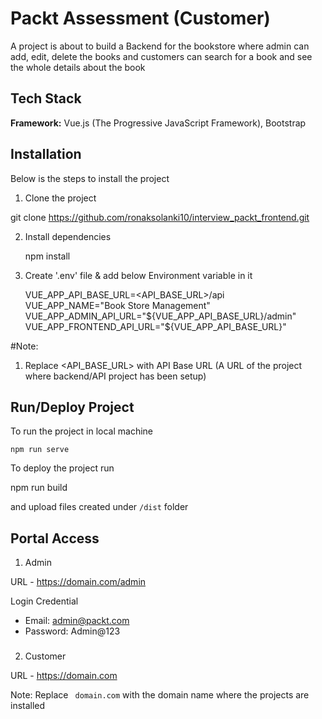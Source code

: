 # Packt Assessment (Customer)

A project is about to build a Backend for the bookstore where admin can add, edit, delete the books and customers can search for a book and see the whole details about the book

## Tech Stack

**Framework:** Vue.js (The Progressive JavaScript Framework), Bootstrap

## Installation

Below is the steps to install the project

1. Clone the project

  git clone https://github.com/ronaksolanki10/interview_packt_frontend.git

2. Install dependencies

    npm install

3. Create '.env' file & add below Environment variable in it

    VUE_APP_API_BASE_URL=<API_BASE_URL>/api
    VUE_APP_NAME="Book Store Management"
    VUE_APP_ADMIN_API_URL="${VUE_APP_API_BASE_URL}/admin"
    VUE_APP_FRONTEND_API_URL="${VUE_APP_API_BASE_URL}"

#Note:
1. Replace <API_BASE_URL> with API Base URL (A URL of the project where backend/API project has been setup)

## Run/Deploy Project

To run the project in local machine

    npm run serve

To deploy the project run

  npm run build

and upload files created under ```/dist``` folder


## Portal Access

 1. Admin

URL - https://domain.com/admin

Login Credential
- Email: admin@packt.com
- Password: Admin@123

###

2. Customer

URL - https://domain.com

Note: Replace ``` domain.com``` with the domain name where the projects are installed
